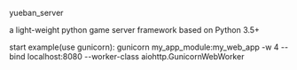yueban_server

a light-weight python game server framework based on Python 3.5+

start example(use gunicorn):
    gunicorn my_app_module:my_web_app -w 4 --bind localhost:8080 --worker-class aiohttp.GunicornWebWorker
